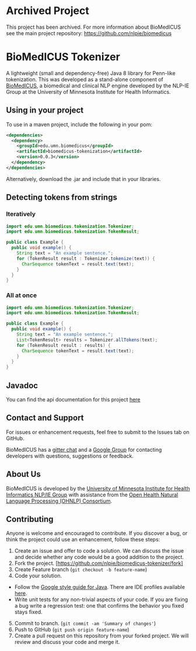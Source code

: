 # Archived Project

This project has been archived. For more information about BioMedICUS see the main project repository: https://github.com/nlpie/biomedicus

# BioMedICUS Tokenizer

A lightweight (small and dependency-free) Java 8 library for Penn-like tokenization. This was 
developed as a stand-alone component of [BioMedICUS](http://nlpie.github.io/biomedicus/), a 
biomedical and clinical NLP engine developed by the NLP-IE Group at the University of Minnesota 
Institute for Health Informatics.

## Using in your project

To use in a maven project, include the following in your pom: 

```xml
<dependencies>
  <dependency>
    <groupId>edu.umn.biomedicus</groupId>
    <artifactId>biomedicus-tokenization</artifactId>
    <version>0.0.3</version>
  </dependency>
</dependencies>
```

Alternatively, download the .jar and include that in your libraries.

## Detecting tokens from strings
### Iteratively

```java
import edu.umn.biomedicus.tokenization.Tokenizer;
import edu.umn.biomedicus.tokenization.TokenResult;

public class Example {
  public void example() {
    String text = "An example sentence.";
    for (TokenResult result : Tokenizer.tokenize(text)) {
      CharSequence tokenText = result.text(text);
    }
  }
}
```

### All at once

```java
import edu.umn.biomedicus.tokenization.Tokenizer;
import edu.umn.biomedicus.tokenization.TokenResult;

public class Example {
  public void example() {
    String text = "An example sentence.";
    List<TokenResult> results = Tokenizer.allTokens(text);
    for (TokenResult result : results) {
      CharSequence tokenText = result.text(text);
    }
  }
}
```

## Javadoc

You can find the api documentation for this project 
[here](https://nlpie.github.io/biomedicus-tokenizer/site/apidocs/index.html)

## Contact and Support

For issues or enhancement requests, feel free to submit to the Issues tab on GitHub.

BioMedICUS has a [gitter chat](https://gitter.im/biomedicus/biomedicus) and a 
[Google Group](https://groups.google.com/a/umn.edu/forum/#!forum/biomedicus) for contacting 
developers with questions, suggestions or feedback.

## About Us
BioMedICUS is developed by the
[University of Minnesota Institute for Health Informatics NLP/IE Group](http://www.bmhi.umn.edu/ihi/research/nlpie/)
with assistance from the
[Open Health Natural Language Processing \(OHNLP\) Consortium](http://ohnlp.org/index.php/Main_Page).

## Contributing

Anyone is welcome and encouraged to contribute. If you discover a bug, or think the project could 
use an enhancement, follow these steps: 

1. Create an issue and offer to code a solution. We can discuss the issue and decide whether any 
code would be a good addition to the project. 
2. Fork the project. [https://github.com/nlpie/biomedicus-tokenizer/fork]
3. Create Feature branch (`git checkout -b feature-name`)
4. Code your solution. 
  - Follow the [Google style guide for Java](https://google.github.io/styleguide/javaguide.html). 
  There are IDE profiles available [here](https://github.com/google/styleguide).
  - Write unit tests for any non-trivial aspects of your code. If you are fixing a bug write a 
  regression test: one that confirms the behavior you fixed stays fixed.
5. Commit to branch. (`git commit -am 'Summary of changes'`)
6. Push to GitHub (`git push origin feature-name`)
7. Create a pull request on this repository from your forked project. We will review and discuss 
your code and merge it.
